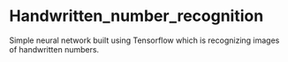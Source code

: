 # Handwritten_number_recognition
Simple neural network built using Tensorflow which is recognizing images of handwritten numbers.
